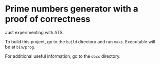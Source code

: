 # Prime numbers generator with a proof of correctness

Just experimenting with ATS.

To build this project, go to the `build` directory and run `make`. Executable will be at `bin/prog`.

For additional useful information, go to the `docs` directory.

